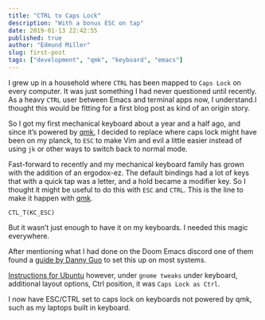 ```yaml
---
title: "CTRL to Caps Lock"
description: "With a bonus ESC on tap"
date: 2019-01-13 22:42:55
published: true
author: "Edmund Miller"
slug: first-post
tags: ["development", "qmk", "keyboard", "emacs"]
---
```


I grew up in a household where `CTRL` has been mapped to `Caps Lock` on every
computer. It was just something I had never questioned until recently. As a
heavy `CTRL` user between Emacs and terminal apps now, I understand.I thought
this would be fitting for a first blog post as kind of an origin story.

So I got my first mechanical keyboard about a year and a half ago, and since
it&rsquo;s powered by [qmk](https://docs.qmk.fm/#/), I decided to replace where caps lock might have been on my
planck, to `ESC` to make Vim and evil a little easier instead of using `jk` or
other ways to switch back to normal mode.

Fast-forward to recently and my mechanical keyboard family has grown with the
addition of an ergodox-ez. The default bindings had a lot of keys that with a
quick tap was a letter, and a hold became a modifier key. So I thought it might
be useful to do this with `ESC` and `CTRL`. This is the line to make it happen
with [qmk](https://docs.qmk.fm/#/).

    CTL_T(KC_ESC)

But it wasn&rsquo;t just enough to have it on my keyboards. I needed this magic everywhere.

After mentioning what I had done on the Doom Emacs discord one of them found a
[guide by Danny Guo](https://www.dannyguo.com/blog/remap-caps-lock-to-escape-and-control/) to set this up on most systems.

[Instructions for Ubuntu](https://www.dannyguo.com/blog/remap-caps-lock-to-escape-and-control/#xcape) however, under `gnome tweaks` under keyboard, additional layout
options, Ctrl position, it was `Caps Lock as Ctrl`.

I now have ESC/CTRL set to caps lock on keyboards not powered by qmk, such as my
laptops built in keyboard.
